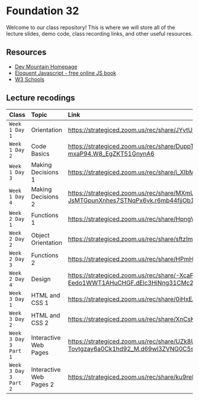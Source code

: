 # Foundation 32

Welcome to our class repository! This is where we will store all of the lecture slides, demo code, class recording links, and other useful resources.


## Resources

 - [Dev Mountain Homepage](https://ed.devmountain.com/)
 - [Eloquent Javascript - free online JS book](https://eloquentjavascript.net/)
 - [W3 Schools](https://www.w3schools.com/js/default.asp)


## Lecture recodings


| Class | Topic     | Link                |
| :-------- | :------- | :------------------------- |
| `Week 1 Day 1` | Orientation | https://strategiced.zoom.us/rec/share/JYvtUXKpfwnu63tuh4nvu3OXFkhxtuHQ24NgB3vu9CQhRleVXGkHjaBbuIidOnyz.0IywVqV4tRZ1jApr |
| `Week 1 Day 2` | Code Basics | https://strategiced.zoom.us/rec/share/DuppTQa3mnRsWv4OobvGFkAmUrz_u6vTU1LZqVuwjc5k8iwHksUVVoLn-mxaP94.W8_EgZKT51GnynA6 |
| `Week 1 Day 3` | Making Decisions 1 | https://strategiced.zoom.us/rec/share/i_XIbMt0heUdL-MYzaYQBwMlM9_eQt5LKKJtrimCupanr73UWGS48yl1mYXfGd7T.xnodmJIXZjgMyeMP |
| `Week 1 Day 4` | Making Decisions 2| https://strategiced.zoom.us/rec/share/MXmU8HiOrSkiTU2Pk3ouwoPbJ1fmQRvuYYmGRqk0-JsMTGpunXnhes7STNqPx6vk.r6mb44fjjOb1B6bm |
| `Week 2 Day 1` | Functions 1 | https://strategiced.zoom.us/rec/share/HpngVwkIKVm_5sHY8l_ad9fYExJEurxqyxIaLNgupa7fGKKXQFm9-ZOLu6BCYREA.2MKkOTHmFVfPDJUx |
| `Week 2 Day 2` | Object Orientation | https://strategiced.zoom.us/rec/share/sftzImFxz23JwmHqC5wcGxd63D9Bpb6iQvp5Ov6wlKRBomgBDRYMOnpVJxzve1gj.r3LuH7CaHWkYlgmK |
| `Week 2 Day 3` | Functions 2 | https://strategiced.zoom.us/rec/share/HPmHz0LmOnBWfT8WGRlAJSZ_zKVQjv25qL3Rj0RorYFvlnuFmpmhA3stgOfpOske.k1JZA8J6LMVXn8rf |
| `Week 2 Day 4` | Design | https://strategiced.zoom.us/rec/share/-XcaPA2WEQNO6FhuYXdEM_yFaLhcANrKkJLBThPG6DggC3C-Eedo1WWT1AHuCHGF.dElc3HiNng31CMc2 |
| `Week 3 Day 1` | HTML and CSS 1 | https://strategiced.zoom.us/rec/share/0iHxEAjKQuhEGctpEIdW7zw25glMME2GGdLQkasu_7dkki-e71f-DcNWb23WtoO3.unQB1cQYJrKZQ3RW |
| `Week 3 Day 2` | HTML and CSS 2 | https://strategiced.zoom.us/rec/share/XnCsKagRz3LIBUHt7KyTdq7yk0i2QVYhCvp449OhHTBQ_OJl6pS9ytAjBT4XlGK9.HVYhbalZJfpg5OcN |
| `Week 3 Day 3 Part 1` | Interactive Web Pages | https://strategiced.zoom.us/rec/share/UZk8Ucgg16HhnEwziACyAwEc0XKK2E9YdT3FT4nC0z--Tovtgzay6a0Ck1hd92_M.d69wl3ZVNG0C5sAu |
| `Week 3 Day 3 Part 2` | Interactive Web Pages 2 | https://strategiced.zoom.us/rec/share/ku9reHNfFtei5iejwzaQFIEdq6gW4EKjIEqA4fWDt_20-ArbV2UOllyG7W-ivTyX.4NmbMg598892vX_1 |